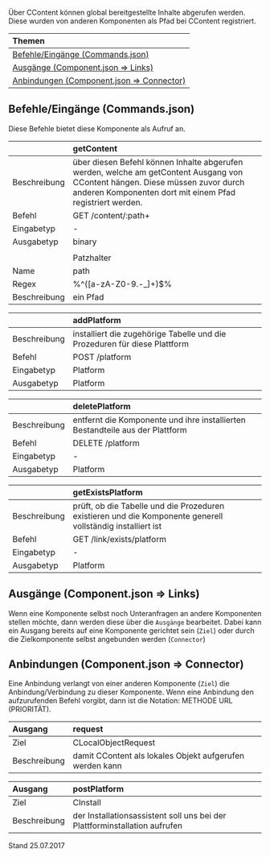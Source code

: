 Über CContent können global bereitgestellte Inhalte abgerufen werden. Diese wurden von anderen Komponenten als Pfad bei CContent registriert.

| Themen |
| :- |
| [Befehle/Eingänge (Commands.json)](#eingaenge) |
| [Ausgänge (Component.json => Links)](#ausgaenge) |
| [Anbindungen (Component.json => Connector)](#anbindungen) |

## <a name='eingaenge'></a>Befehle/Eingänge (Commands.json)
Diese Befehle bietet diese Komponente als Aufruf an.

||getContent|
| :----------- |:----- |
|Beschreibung| über diesen Befehl können Inhalte abgerufen werden, welche am getContent Ausgang von CContent hängen. Diese müssen zuvor durch anderen Komponenten dort mit einem Pfad registriert werden.|
|Befehl|  GET  /content/:path+|
|Eingabetyp| -|
|Ausgabetyp| binary|
|||
||Patzhalter|
|Name|path|
|Regex|%^([a-zA-Z0-9\.\-_]+)$%|
|Beschreibung|ein Pfad|

||addPlatform|
| :----------- |:----- |
|Beschreibung| installiert die zugehörige Tabelle und die Prozeduren für diese Plattform|
|Befehl| POST /platform|
|Eingabetyp| Platform|
|Ausgabetyp| Platform|

||deletePlatform|
| :----------- |:----- |
|Beschreibung| entfernt die Komponente und ihre installierten Bestandteile aus der Plattform|
|Befehl| DELETE /platform|
|Eingabetyp| -|
|Ausgabetyp| Platform|

||getExistsPlatform|
| :----------- |:----- |
|Beschreibung| prüft, ob die Tabelle und die Prozeduren existieren und die Komponente generell vollständig installiert ist|
|Befehl| GET /link/exists/platform|
|Eingabetyp| -|
|Ausgabetyp| Platform|


## <a name='ausgaenge'></a>Ausgänge (Component.json => Links)
Wenn eine Komponente selbst noch Unteranfragen an andere Komponenten stellen möchte, dann werden diese über die `Ausgänge` bearbeitet.
Dabei kann ein Ausgang bereits auf eine Komponente gerichtet sein (`Ziel`) oder durch die Zielkomponente selbst angebunden werden (`Connector`)


## <a name='anbindungen'></a>Anbindungen (Component.json => Connector)
Eine Anbindung verlangt von einer anderen Komponente (`Ziel`) die Anbindung/Verbindung zu dieser Komponente.
Wenn eine Anbindung den aufzurufenden Befehl vorgibt, dann ist die Notation: METHODE URL (PRIORITÄT).

|Ausgang|request|
| :----------- |:----- |
|Ziel| CLocalObjectRequest|
|Beschreibung| damit CContent als lokales Objekt aufgerufen werden kann|

|Ausgang|postPlatform|
| :----------- |:----- |
|Ziel| CInstall|
|Beschreibung| der Installationsassistent soll uns bei der Plattforminstallation aufrufen|


Stand 25.07.2017
